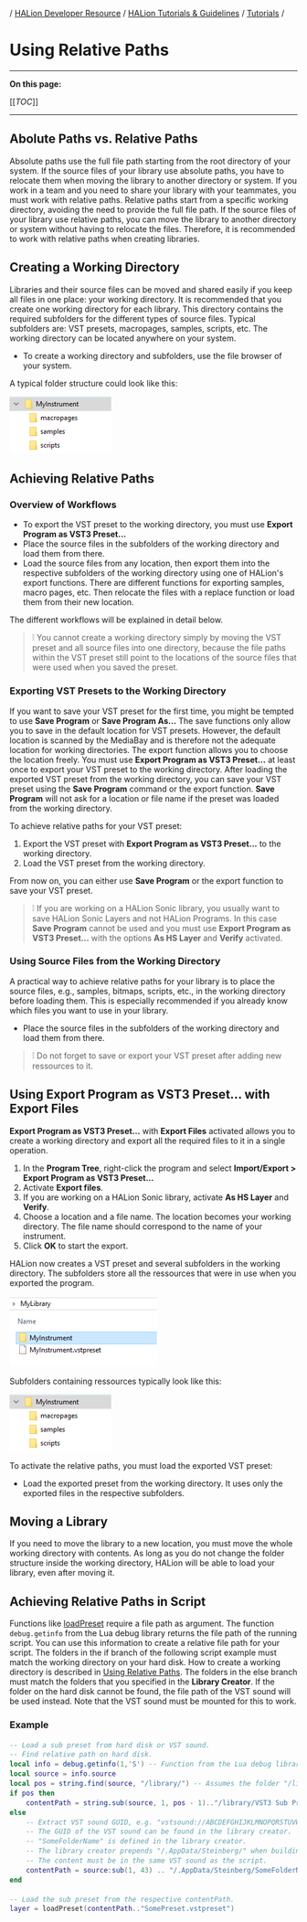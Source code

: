 / [HALion Developer Resource](../../HALion-Developer-Resource.md) / [HALion Tutorials & Guidelines](./HALion-Tutorials-Guidelines.md) / [Tutorials](./Tutorials.md) /

# Using Relative Paths

---

**On this page:**

[[_TOC_]]

---

## Abolute Paths vs. Relative Paths

Absolute paths use the full file path starting from the root directory of your system. If the source files of your library use absolute paths, you have to relocate them when moving the library to another directory or system. If you work in a team and you need to share your library with your teammates, you must work with relative paths. Relative paths start from a specific working directory, avoiding the need to provide the full file path. If the source files of your library use relative paths, you can move the library to another directory or system without having to relocate the files. Therefore, it is recommended to work with relative paths when creating libraries.

## Creating a Working Directory

Libraries and their source files can be moved and shared easily if you keep all files in one place: your working directory. It is recommended that you create one working directory for each library. This directory contains the required subfolders for the different types of source files. Typical subfolders are: VST presets, macropages, samples, scripts, etc. The working directory can be located anywhere on your system.

* To create a working directory and subfolders, use the file browser of your system.

A typical folder structure could look like this:

![Folder Structure](../images/Folder-Structure.png)

## Achieving Relative Paths

### Overview of Workflows

* To export the VST preset to the working directory, you must use **Export Program as VST3 Preset...**
* Place the source files in the subfolders of the working directory and load them from there.
* Load the source files from any location, then export them into the respective subfolders of the working directory using one of HALion's export functions. There are different functions for exporting samples, macro pages, etc. Then relocate the files with a replace function or load them from their new location.

The different workflows will be explained in detail below.

>&#10069; You cannot create a working directory simply by moving the VST preset and all source files into one directory, because the file paths within the VST preset still point to the locations of the source files that were used when you saved the preset.

### Exporting VST Presets to the Working Directory

If you want to save your VST preset for the first time, you might be tempted to use **Save Program** or **Save Program As...** The save functions only allow you to save in the default location for VST presets. However, the default location is scanned by the MediaBay and is therefore not the adequate location for working directories. The export function allows you to choose the location freely. You must use **Export Program as VST3 Preset...** at least once to export your VST preset to the working directory. After loading the exported VST preset from the working directory, you can save your VST preset using the **Save Program** command or the export function. **Save Program** will not ask for a location or file name if the preset was loaded from the working directory.

To achieve relative paths for your VST preset:

1. Export the VST preset with **Export Program as VST3 Preset...** to the working directory.
1. Load the VST preset from the working directory.

From now on, you can either use **Save Program** or the export function to save your VST preset.

>&#10069; If you are working on a HALion Sonic library, you usually want to save HALion Sonic Layers and not HALion Programs. In this case **Save Program** cannot be used and you must use **Export Program as VST3 Preset...** with the options **As HS Layer** and **Verify** activated.

### Using Source Files from the Working Directory

A practical way to achieve relative paths for your library is to place the source files, e.g., samples, bitmaps, scripts, etc., in the working directory before loading them. This is especially recommended if you already know which files you want to use in your library.

* Place the source files in the subfolders of the working directory and load them from there.

>&#10069; Do not forget to save or export your VST preset after adding new ressources to it.

## Using Export Program as VST3 Preset... with Export Files

**Export Program as VST3 Preset...** with **Export Files** activated allows you to create a working directory and export all the required files to it in a single operation.

1. In the **Program Tree**, right-click the program and select **Import/Export > Export Program as VST3 Preset...**
1. Activate **Export files**.
1. If you are working on a HALion Sonic library, activate **As HS Layer** and **Verify**.
1. Choose a location and a file name. The location becomes your working directory. The file name should correspond to the name of your instrument.
1. Click **OK** to start the export.

HALion now creates a VST preset and several subfolders in the working directory. The subfolders store all the ressources that were in use when you exported the program.

![Export Program with Files](../images/Export-Program-with-Files.png)

Subfolders containing ressources typically look like this:

![Folder Structure](../images/Folder-Structure.png)

To activate the relative paths, you must load the exported VST preset:

* Load the exported preset from the working directory. It uses only the exported files in the respective subfolders.

## Moving a Library

If you need to move the library to a new location, you must move the whole working directory with contents. As long as you do not change the folder structure inside the working directory, HALion will be able to load your library, even after moving it.

## Achieving Relative Paths in Script

Functions like [loadPreset](../../HALion-Script/pages/loadPreset.md) require a file path as argument. The function ``debug.getinfo`` from the Lua debug library returns the file path of the running script. You can use this information to create a relative file path for your script. The folders in the if branch of the following script example must match the working directory on your hard disk. How to create a working directory is described in [Using Relative Paths](#using-relative-paths). The folders in the else branch must match the folders that you specified in the **Library Creator**. If the folder on the hard disk cannot be found, the file path of the VST sound will be used instead. Note that the VST sound must be mounted for this to work.

### Example

```lua
-- Load a sub preset from hard disk or VST sound.
-- Find relative path on hard disk.
local info = debug.getinfo(1,'S') -- Function from the Lua debug library.
local source = info.source
local pos = string.find(source, "/library/") -- Assumes the folder "/library/" contains subfolders like "/samples/", "/scripts/", "/VST3 Sub Presets/", etc.
if pos then
    contentPath = string.sub(source, 1, pos - 1).."/library/VST3 Sub Presets/"  -- The folder on disk with sub presets, for example.
else
    -- Extract VST sound GUID, e.g. "vstsound://ABCDEFGHIJKLMNOPQRSTUVWXYZ123456".
    -- The GUID of the VST sound can be found in the library creator.
    -- "SomeFolderName" is defined in the library creator.
    -- The library creator prepends "/.AppData/Steinberg/" when building the library.
    -- The content must be in the same VST sound as the script.
    contentPath = source:sub(1, 43) .. "/.AppData/Steinberg/SomeFolderName/" -- The location of the sub presets inside the vstsound.
end
 
-- Load the sub preset from the respective contentPath.
layer = loadPreset(contentPath.."SomePreset.vstpreset")
```